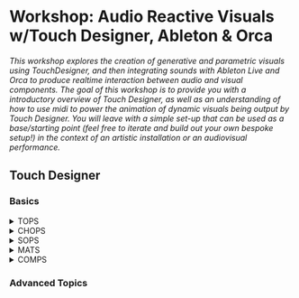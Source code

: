 # Workshop: Audio Reactive Visuals w/Touch Designer, Ableton & Orca

_This workshop explores the creation of generative and parametric visuals using TouchDesigner, and then integrating sounds with Ableton Live and Orca to produce realtime interaction between audio and visual components. The goal of this workshop is to provide you with a introductory overview of Touch Designer, as well as an understanding of how to use midi to power the animation of dynamic visuals being output by Touch Designer. You will leave with a simple set-up that can be used as a base/starting point (feel free to iterate and build out your own bespoke setup!) in the context of an artistic installation or an audiovisual performance._ <br />

## Touch Designer

### Basics

<details>
<summary>TOPS</summary>

_Deals with 2D space. Each pixel has an x,y position and an RGBA value associated with it, every TOP has a resolution_<br />

**RGBA**
![RGBA](/images/RGBA.png)

**Noise Patterns**
![Noise Patterns](/images/NoisePatterns.png)

**Wiggly Edges**
![Wiggly Edges](/images/WigglyEdges.png)

</details>

<details>
<summary>CHOPS</summary>

_Deals with 1d space, dealing with numerical data, channel based, and each channel is sample based. AKA they take in data. Chops drive other parameters in touch designer. Can be 1 chan/1 sample, or 1 chan/multiple samples…_

**Single channel, single sample**
![Single channel and sample](/images/singlesample.png)

**Single channel, single sample**
![Single channel many samples](/images/manysamples.png)

**Map initial range to new range**
![remap range](/images/remaprange.png)

**Pattern OP as driver of other params**
![pattern op](/images/patternop.png)

**Lag OP to smooth out dynamic data**
![lag op](/images/lagop.png)

**Filter OP to smooth out dynamic data (similar to Lag, nuanced difference)**
![filter op](/images/filterop.png)

</details>

<details>
<summary>SOPS</summary>

_Deals with 3d space. SOPs can generate, import, modify and combine 3D surfaces (aka geometries)_

**3D object basics**
![lag op](/images/3dbasics.png)

**Combining 3d objects into same 3d space**
![lag op](/images/3dcombine.png)

**Animating 3d objects in same 3d space**
![lag op](/images/3danimate.png)

**Deform 3d shapes (noise)**
![lag op](/images/3dnoise.png)

**Deform 3d shapes (twist)**
![lag op](/images/3dtwist.png)

**Order of Operations**
![lag op](/images/ooo.png)

**3D Rendered scene**
![lag op](/images/3drender.png)

</details>

<details>
<summary>MATS</summary>
</details>

<details>
<summary>COMPS</summary>
</details>

### Advanced Topics
